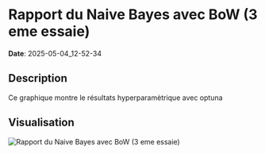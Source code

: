 # Rapport du Naive Bayes avec BoW (3 eme essaie)
**Date**: 2025-05-04_12-52-34

## Description
Ce graphique montre le résultats hyperparamètrique avec optuna

## Visualisation
![Rapport du Naive Bayes avec BoW (3 eme essaie)](../../static/images/rapport_du_naive_bayes_avec_bow_3_eme_essaie_plot.png)
